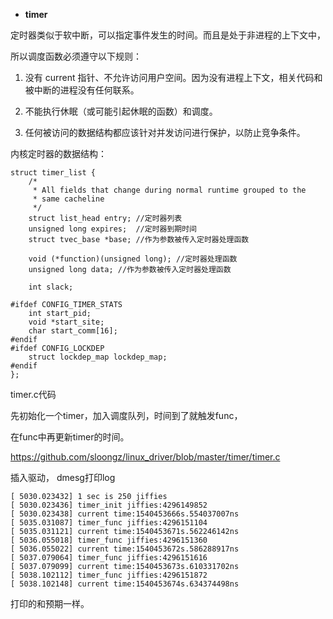 
- **timer**

定时器类似于软中断，可以指定事件发生的时间。而且是处于非进程的上下文中，

所以调度函数必须遵守以下规则：

1) 没有 current 指针、不允许访问用户空间。因为没有进程上下文，相关代码和被中断的进程没有任何联系。

2) 不能执行休眠（或可能引起休眠的函数）和调度。

3) 任何被访问的数据结构都应该针对并发访问进行保护，以防止竞争条件。

内核定时器的数据结构：
```
struct timer_list {
    /*  
     * All fields that change during normal runtime grouped to the
     * same cacheline
     */
    struct list_head entry; //定时器列表
    unsigned long expires;  //定时器到期时间
    struct tvec_base *base; //作为参数被传入定时器处理函数

    void (*function)(unsigned long); //定时器处理函数
    unsigned long data; //作为参数被传入定时器处理函数

    int slack;

#ifdef CONFIG_TIMER_STATS
    int start_pid;
    void *start_site;
    char start_comm[16];
#endif
#ifdef CONFIG_LOCKDEP
    struct lockdep_map lockdep_map;
#endif
};

```

timer.c代码

先初始化一个timer，加入调度队列，时间到了就触发func，

在func中再更新timer的时间。

https://github.com/sloongz/linux_driver/blob/master/timer/timer.c

插入驱动， dmesg打印log

```
[ 5030.023432] 1 sec is 250 jiffies
[ 5030.023436] timer_init jiffies:4296149852
[ 5030.023438] current time:1540453666s.554037007ns 
[ 5035.031087] timer_func jiffies:4296151104
[ 5035.031121] current time:1540453671s.562246142ns 
[ 5036.055018] timer_func jiffies:4296151360
[ 5036.055022] current time:1540453672s.586288917ns 
[ 5037.079064] timer_func jiffies:4296151616
[ 5037.079099] current time:1540453673s.610331702ns 
[ 5038.102112] timer_func jiffies:4296151872
[ 5038.102148] current time:1540453674s.634374498ns
```
打印的和预期一样。